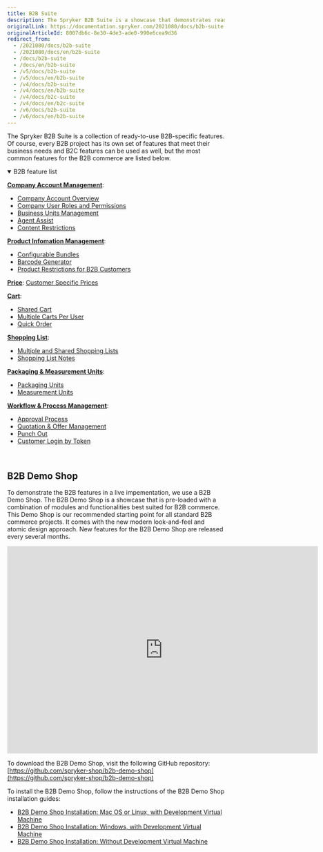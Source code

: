```yaml
---
title: B2B Suite
description: The Spryker B2B Suite is a showcase that demonstrates ready-to-use B2B-specific Spryker features in a live implementation.
originalLink: https://documentation.spryker.com/2021080/docs/b2b-suite
originalArticleId: 8007db6c-8e30-4de3-ade0-990e6cea9d36
redirect_from:
  - /2021080/docs/b2b-suite
  - /2021080/docs/en/b2b-suite
  - /docs/b2b-suite
  - /docs/en/b2b-suite
  - /v5/docs/b2b-suite
  - /v5/docs/en/b2b-suite
  - /v4/docs/b2b-suite
  - /v4/docs/en/b2b-suite
  - /v4/docs/b2c-suite
  - /v4/docs/en/b2c-suite
  - /v6/docs/b2b-suite
  - /v6/docs/en/b2b-suite
---
```


The Spryker B2B Suite is a collection of ready-to-use B2B-specific features. Of course, every B2B project has its own set of features that meet their business needs and B2C features can be used as well, but the most common features for the B2B commerce are listed below.

<details open>
<summary>B2B feature list</summary>

[**Company Account Management**](/docs/scos/dev/features/{{page.version}}/company-account/company-account.html):

* [Company Account Overview](/docs/scos/dev/features/{{page.version}}/company-account/company-account.html-overview)
* [Company User Roles and Permissions](/docs/scos/dev/features/{{page.version}}/company-account/company-account-feature-overview/company-user-roles-and-permissions-overview.html)
* [Business Units Management](https://documentation.spryker.com/2021080/docs/business-unit-management)
* [Agent Assist](https://documentation.spryker.com/2021080/docs/agent-assist)
* [Content Restrictions](https://documentation.spryker.com/2021080/docs/customer-access)

[**Product Infomation Management**](https://documentation.spryker.com/2021080/docs/product-information-management):

* [Configurable Bundles](https://documentation.spryker.com/2021080/docs/configurable-bundle)
* [Barcode Generator](https://documentation.spryker.com/2021080/docs/product-barcode)
* [Product Restrictions for B2B Customers](https://documentation.spryker.com/2021080/docs/merchant-product-restrictions)

[**Price**](/docs/scos/dev/features/{{page.version}}/prices/prices-feature-overview/prices-overview.html):
[Customer Specific Prices](/docs/scos/dev/features/{{page.version}}/prices/prices-feature-overview/prices-overview.html-per-merchant-relation)

[**Cart**](/docs/scos/dev/features/{{page.version}}/cart/cart.html):

* [Shared Cart](https://documentation.spryker.com/2021080/docs/shared-carts)
* [Multiple Carts Per User](https://documentation.spryker.com/2021080/docs/multiple-carts)
* [Quick Order](https://documentation.spryker.com/2021080/docs/quick-add-to-cart)

[**Shopping List**](/docs/scos/dev/features/{{page.version}}/shopping-lists/shopping-lists.html):

* [Multiple and Shared Shopping Lists](https://documentation.spryker.com/2021080/docs/multiple-shared-shopping-lists)
* [Shopping List Notes](/docs/scos/dev/features/{{page.version}}/shopping-lists/shopping-lists.html-notes)

[**Packaging & Measurement Units**](https://documentation.spryker.com/2021080/docs/packaging-units):

* [Packaging Units](https://documentation.spryker.com/2021080/docs/packaging-units)
* [Measurement Units](https://documentation.spryker.com/2021080/docs/measurement-units)

[**Workflow & Process Management**](https://documentation.spryker.com/2021080/docs/workflow-process-management):

* [Approval Process](https://documentation.spryker.com/2021080/docs/approval-process)
* [Quotation & Offer Management](/docs/scos/dev/features/{{page.version}}/quotation-process/quotation-process.html)
* [Punch Out](https://documentation.spryker.com/2021080/docs/punchout-201907)
* [Customer Login by Token](/docs/scos/dev/features/{{page.version}}/company-account/company-account-feature-overview/customer-login-by-token-overview.html)
<br>
</details>

## B2B Demo Shop
To demonstrate the B2B features in a live impementation, we use a B2B Demo Shop. The B2B Demo Shop is a showcase that is pre-loaded with a combination of modules and functionalities best suited for B2B commerce. This Demo Shop is our recommended starting point for all standard B2B commerce projects. It comes with the new modern look-and-feel and atomic design approach. New features for the B2B Demo Shop are released every several months.

<iframe src="https://fast.wistia.net/embed/iframe/gfmntivjsn" title="B2B Demo Shop Overview" allowtransparency="true" frameborder="0" scrolling="no" class="wistia_embed" name="wistia_embed" allowfullscreen="0" mozallowfullscreen="0" webkitallowfullscreen="0" oallowfullscreen="0" msallowfullscreen="0" width="720" height="480"></iframe>

To download the B2B Demo Shop, visit the following GitHub repository: [https://github.com/spryker-shop/b2b-demo-shop](https://github.com/spryker-shop/b2b-demo-shop)

To install the B2B Demo Shop, follow the instructions of the B2B Demo Shop installation guides:

* [B2B Demo Shop Installation: Mac OS or Linux, with Development Virtual Machine](/docs/scos/dev/setup/installing-spryker-with-vagrant/b2b-or-b2c-demo-shop-installation-mac-os-or-linux-with-development-virtual-machine.html)
* [B2B Demo Shop Installation: Windows, with Development Virtual Machine](/docs/scos/dev/setup/installing-spryker-with-vagrant/b2b-or-b2c-demo-shop-installation-windows-with-development-virtual-machine.html)
* [B2B Demo Shop Installation: Without Development Virtual Machine](/docs/scos/dev/setup/installing-spryker-with-vagrant/b2b-or-b2c-demo-shop-installation-without-development-virtual-machine.html)
